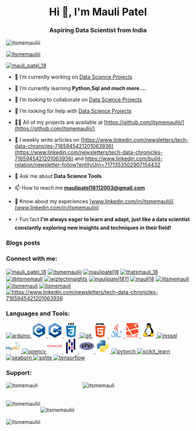 <h1 align="center">Hi 👋, I'm Mauli Patel</h1>
<h3 align="center">Aspiring Data Scientist from India</h3>

<p align="left"> <img src="https://komarev.com/ghpvc/?username=itsmemauliii&label=Profile%20views&color=0e75b6&style=flat" alt="itsmemauliii" /> </p>

<p align="left"> <a href="https://github.com/ryo-ma/github-profile-trophy"><img src="https://github-profile-trophy.vercel.app/?username=itsmemauliii" alt="itsmemauliii" /></a> </p>

<p align="left"> <a href="https://twitter.com/mauli_patel_18" target="blank"><img src="https://img.shields.io/twitter/follow/mauli_patel_18?logo=twitter&style=for-the-badge" alt="mauli_patel_18" /></a> </p>

- 🔭 I’m currently working on [Data Science Projects](https://github.com/itsmemauliii/Data-Science-Projects)

- 🌱 I’m currently learning **Python,Sql and much more....**

- 👯 I’m looking to collaborate on [Data Science Projects](https://github.com/itsmemauliii/Data-Science-Projects)

- 🤝 I’m looking for help with [Data Science Projects](https://github.com/itsmemauliii/Data-Science-Projects)

- 👨‍💻 All of my projects are available at [https://github.com/itsmemauliii/](https://github.com/itsmemauliii/)

- 📝 I weekly write articles on [https://www.linkedin.com/newsletters/tech-data-chronicles-7165945421201063936](https://www.linkedin.com/newsletters/tech-data-chronicles-7165945421201063936) and  https://www.linkedin.com/build-relation/newsletter-follow?entityUrn=7171353502907154432
  
- 💬 Ask me about **Data Science Tools**

- 📫 How to reach me **maulipatel18112003@gmail.com**

- 📄 Know about my experiences [www.linkedin.com/in/itsmemauliii](www.linkedin.com/in/itsmemauliii)

- ⚡ Fun fact **I'm always eager to learn and adapt, just like a data scientist constantly exploring new insights and techniques in their field!**

### Blogs posts
<!-- BLOG-POST-LIST:START -->
<!-- BLOG-POST-LIST:END -->

<h3 align="left">Connect with me:</h3>
<p align="left">
<a href="https://twitter.com/mauli_patel_18" target="blank"><img align="center" src="https://raw.githubusercontent.com/rahuldkjain/github-profile-readme-generator/master/src/images/icons/Social/twitter.svg" alt="mauli_patel_18" height="30" width="40" /></a>
<a href="https://linkedin.com/in/itsmemauliii" target="blank"><img align="center" src="https://raw.githubusercontent.com/rahuldkjain/github-profile-readme-generator/master/src/images/icons/Social/linked-in-alt.svg" alt="itsmemauliii" height="30" width="40" /></a>
<a href="https://kaggle.com/maulipatel18" target="blank"><img align="center" src="https://raw.githubusercontent.com/rahuldkjain/github-profile-readme-generator/master/src/images/icons/Social/kaggle.svg" alt="maulipatel18" height="30" width="40" /></a>
<a href="https://instagram.com/thatsmauli_18" target="blank"><img align="center" src="https://raw.githubusercontent.com/rahuldkjain/github-profile-readme-generator/master/src/images/icons/Social/instagram.svg" alt="thatsmauli_18" height="30" width="40" /></a>
<a href="https://medium.com/@itsmemauli" target="blank"><img align="center" src="https://raw.githubusercontent.com/rahuldkjain/github-profile-readme-generator/master/src/images/icons/Social/medium.svg" alt="@itsmemauli" height="30" width="40" /></a>
<a href="https://www.youtube.com/c/wiztechinsights" target="blank"><img align="center" src="https://raw.githubusercontent.com/rahuldkjain/github-profile-readme-generator/master/src/images/icons/Social/youtube.svg" alt="wiztechinsights" height="30" width="40" /></a>
<a href="https://www.codechef.com/users/maulipatel1811" target="blank"><img align="center" src="https://cdn.jsdelivr.net/npm/simple-icons@3.1.0/icons/codechef.svg" alt="maulipatel1811" height="30" width="40" /></a>
<a href="https://www.hackerrank.com/mauli18" target="blank"><img align="center" src="https://raw.githubusercontent.com/rahuldkjain/github-profile-readme-generator/master/src/images/icons/Social/hackerrank.svg" alt="mauli18" height="30" width="40" /></a>
<a href="https://www.leetcode.com//itsmemauli" target="blank"><img align="center" src="https://raw.githubusercontent.com/rahuldkjain/github-profile-readme-generator/master/src/images/icons/Social/leet-code.svg" alt="/itsmemauli" height="30" width="40" /></a>
<a href="https://www.hackerearth.com/itsmemauli" target="blank"><img align="center" src="https://raw.githubusercontent.com/rahuldkjain/github-profile-readme-generator/master/src/images/icons/Social/hackerearth.svg" alt="itsmemauli" height="30" width="40" /></a>
<a href="https://auth.geeksforgeeks.org/user/itsmemauli" target="blank"><img align="center" src="https://raw.githubusercontent.com/rahuldkjain/github-profile-readme-generator/master/src/images/icons/Social/geeks-for-geeks.svg" alt="itsmemauli" height="30" width="40" /></a>
<a href="/https://www.linkedin.com/newsletters/tech-data-chronicles-7165945421201063936" target="blank"><img align="center" src="https://raw.githubusercontent.com/rahuldkjain/github-profile-readme-generator/master/src/images/icons/Social/rss.svg" alt="https://www.linkedin.com/newsletters/tech-data-chronicles-7165945421201063936" height="30" width="40" /></a>
</p>

<h3 align="left">Languages and Tools:</h3>
<p align="left"> <a href="https://www.arduino.cc/" target="_blank" rel="noreferrer"> <img src="https://cdn.worldvectorlogo.com/logos/arduino-1.svg" alt="arduino" width="40" height="40"/> </a> <a href="https://www.cprogramming.com/" target="_blank" rel="noreferrer"> <img src="https://raw.githubusercontent.com/devicons/devicon/master/icons/c/c-original.svg" alt="c" width="40" height="40"/> </a> <a href="https://www.w3schools.com/cpp/" target="_blank" rel="noreferrer"> <img src="https://raw.githubusercontent.com/devicons/devicon/master/icons/cplusplus/cplusplus-original.svg" alt="cplusplus" width="40" height="40"/> </a> <a href="https://www.w3schools.com/css/" target="_blank" rel="noreferrer"> <img src="https://raw.githubusercontent.com/devicons/devicon/master/icons/css3/css3-original-wordmark.svg" alt="css3" width="40" height="40"/> </a> <a href="https://git-scm.com/" target="_blank" rel="noreferrer"> <img src="https://www.vectorlogo.zone/logos/git-scm/git-scm-icon.svg" alt="git" width="40" height="40"/> </a> <a href="https://www.w3.org/html/" target="_blank" rel="noreferrer"> <img src="https://raw.githubusercontent.com/devicons/devicon/master/icons/html5/html5-original-wordmark.svg" alt="html5" width="40" height="40"/> </a> <a href="https://www.java.com" target="_blank" rel="noreferrer"> <img src="https://raw.githubusercontent.com/devicons/devicon/master/icons/java/java-original.svg" alt="java" width="40" height="40"/> </a> <a href="https://laravel.com/" target="_blank" rel="noreferrer"> <img src="https://raw.githubusercontent.com/devicons/devicon/master/icons/laravel/laravel-plain-wordmark.svg" alt="laravel" width="40" height="40"/> </a> <a href="https://www.linux.org/" target="_blank" rel="noreferrer"> <img src="https://raw.githubusercontent.com/devicons/devicon/master/icons/linux/linux-original.svg" alt="linux" width="40" height="40"/> </a> <a href="https://www.microsoft.com/en-us/sql-server" target="_blank" rel="noreferrer"> <img src="https://www.svgrepo.com/show/303229/microsoft-sql-server-logo.svg" alt="mssql" width="40" height="40"/> </a> <a href="https://www.mysql.com/" target="_blank" rel="noreferrer"> <img src="https://raw.githubusercontent.com/devicons/devicon/master/icons/mysql/mysql-original-wordmark.svg" alt="mysql" width="40" height="40"/> </a> <a href="https://opencv.org/" target="_blank" rel="noreferrer"> <img src="https://www.vectorlogo.zone/logos/opencv/opencv-icon.svg" alt="opencv" width="40" height="40"/> </a> <a href="https://www.oracle.com/" target="_blank" rel="noreferrer"> <img src="https://raw.githubusercontent.com/devicons/devicon/master/icons/oracle/oracle-original.svg" alt="oracle" width="40" height="40"/> </a> <a href="https://pandas.pydata.org/" target="_blank" rel="noreferrer"> <img src="https://raw.githubusercontent.com/devicons/devicon/2ae2a900d2f041da66e950e4d48052658d850630/icons/pandas/pandas-original.svg" alt="pandas" width="40" height="40"/> </a> <a href="https://www.php.net" target="_blank" rel="noreferrer"> <img src="https://raw.githubusercontent.com/devicons/devicon/master/icons/php/php-original.svg" alt="php" width="40" height="40"/> </a> <a href="https://www.python.org" target="_blank" rel="noreferrer"> <img src="https://raw.githubusercontent.com/devicons/devicon/master/icons/python/python-original.svg" alt="python" width="40" height="40"/> </a> <a href="https://pytorch.org/" target="_blank" rel="noreferrer"> <img src="https://www.vectorlogo.zone/logos/pytorch/pytorch-icon.svg" alt="pytorch" width="40" height="40"/> </a> <a href="https://scikit-learn.org/" target="_blank" rel="noreferrer"> <img src="https://upload.wikimedia.org/wikipedia/commons/0/05/Scikit_learn_logo_small.svg" alt="scikit_learn" width="40" height="40"/> </a> <a href="https://seaborn.pydata.org/" target="_blank" rel="noreferrer"> <img src="https://seaborn.pydata.org/_images/logo-mark-lightbg.svg" alt="seaborn" width="40" height="40"/> </a> <a href="https://www.sqlite.org/" target="_blank" rel="noreferrer"> <img src="https://www.vectorlogo.zone/logos/sqlite/sqlite-icon.svg" alt="sqlite" width="40" height="40"/> </a> <a href="https://www.tensorflow.org" target="_blank" rel="noreferrer"> <img src="https://www.vectorlogo.zone/logos/tensorflow/tensorflow-icon.svg" alt="tensorflow" width="40" height="40"/> </a> </p>

<h3 align="left">Support:</h3>
<p><a href="https://www.buymeacoffee.com/itsmemauli"> <img align="left" src="https://cdn.buymeacoffee.com/buttons/v2/default-yellow.png" height="50" width="210" alt="itsmemauli" /></a><a href="https://ko-fi.com/itsmemauli"> <img align="left" src="https://cdn.ko-fi.com/cdn/kofi3.png?v=3" height="50" width="210" alt="itsmemauli" /></a></p><br><br>

<p><img align="left" src="https://github-readme-stats.vercel.app/api/top-langs?username=itsmemauliii&show_icons=true&locale=en&layout=compact" alt="itsmemauliii" /></p>

<p>&nbsp;<img align="center" src="https://github-readme-stats.vercel.app/api?username=itsmemauliii&show_icons=true&locale=en" alt="itsmemauliii" /></p>

<p><img align="center" src="https://github-readme-streak-stats.herokuapp.com/?user=itsmemauliii&" alt="itsmemauliii" /></p>
